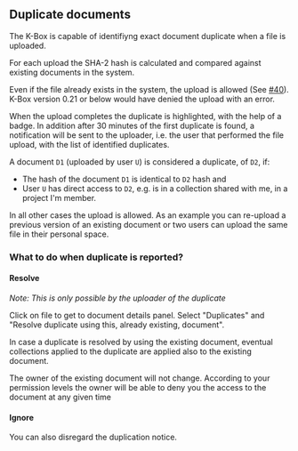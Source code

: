 ## Duplicate documents

The K-Box is capable of identifiyng exact document duplicate when a file is uploaded.

For each upload the SHA-2 hash is calculated and compared against existing documents in the system.

Even if the file already exists in the system, the upload is allowed (See [#40](https://github.com/k-box/k-box/issues/40)). K-Box version 0.21 or below would have denied the upload with an error.

When the upload completes the duplicate is highlighted, with the help of a badge. In addition after 30 minutes of the first duplicate is found, a notification will be sent to the uploader, i.e. the user that performed the file upload, with the list of identified duplicates.

A document `D1` (uploaded by user `U`) is considered a duplicate, of `D2`, if:

- The hash of the document `D1` is identical to `D2` hash and
- User `U` has direct access to `D2`, e.g. is in a collection shared with me, in a project I'm member.

In all other cases the upload is allowed. As an example you can re-upload a previous version of an existing document or two users can upload the same file in their personal space.


### What to do when duplicate is reported?

####  <a id="resolve"></a>Resolve

_Note: This is only possible by the uploader of the duplicate_

Click on file to get to document details panel. Select "Duplicates" and "Resolve duplicate using this, already existing, document".

In case a duplicate is resolved by using the existing document, eventual collections applied to the duplicate are applied also to the existing document.

The owner of the existing document will not change. According to your permission levels the owner will be able to deny you the access to the document at any given time

#### Ignore
 You can also disregard the duplication notice.